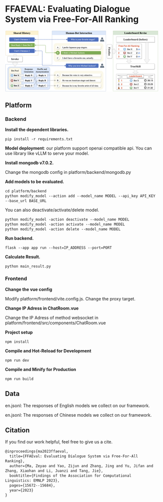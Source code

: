 # FFAEVAL: Evaluating Dialogue System via Free-For-All Ranking

![alt text](images/framework.png "")

## Platform

### Backend

**Install the dependent libraries.**

```
pip install -r requirements.txt
```

**Model deployment**: our platform support openai compatible api. You can use library like vLLM to serve your model.

**Install mongodb v7.0.2.**

Change the mongodb config in platform/backend/mongodb.py

**Add models to be evaluated.**

```
cd platform/backend
python modify_model --action add --model_name MODEL --api_key API_KEY --base_url BASE_URL
```

You can also deactivate/activate/delete model.
```
python modify_model -action deactivate --model_name MODEL
python modify_model -action activate --model_name MODEL
python modify_model -action delete --model_name MODEL
```

**Run backend.**
```
flask --app app run --host=IP_ADDRESS --port=PORT
```

**Calculate Result.**
```
python main_result.py
```

### Frontend

**Change the vue config**

Modify platform/frontend/vite.config.js. Change the proxy target.

**Change IP Adress in ChatRoom.vue**

Change the IP Adress of method websocket in platform/frontend/src/components/ChatRoom.vue

**Project setup**

```
npm install
```

**Compile and Hot-Reload for Development**

```
npm run dev
```

**Compile and Minify for Production**

```
npm run build
```

## Data

en.jsonl: The responses of English models we collect on our framework.

en.jsonl: The responses of Chinese models we collect on our framework.

## Citation

If you find our work helpful, feel free to give us a cite.
```
@inproceedings{ma2023ffaeval,
  title={FFAEval: Evaluating Dialogue System via Free-For-All Ranking},
  author={Ma, Zeyao and Yao, Zijun and Zhang, Jing and Yu, Jifan and Zhang, Xiaohan and Li, Juanzi and Tang, Jie},
  booktitle={Findings of the Association for Computational Linguistics: EMNLP 2023},
  pages={15672--15684},
  year={2023}
}
```